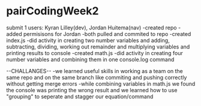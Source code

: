 # pairCodingWeek2
submit 1
users: Kyran Lilley(dev), Jordan Huitema(nav)
-created repo
-added permisisons for Jordan
-both pulled and commited to repo
-created index.js
-did activity in creating two number variables and adding, subtracting, dividing, working out remainder and multiplying variables and printing results to console
-created math.js 
-did activity in creating four number variables and combining them in one console.log command

--CHALLANGES--
-we learned useful skills in working as a team on the same repo and on the same branch like commiting and pushing correctly without getting merge errors
-while combining variables in math.js we found the console was printing the wrong result and we learned how to use "grouping" to seperate and stagger our equation/command
